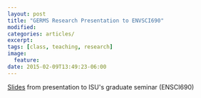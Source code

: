 ```yaml
---
layout: post
title: "GERMS Research Presentation to ENVSCI690"
modified:
categories: articles/
excerpt:
tags: [class, teaching, research]
image:
  feature:
date: 2015-02-09T13:49:23-06:00
---
```


[Slides](http://www.slideshare.net/adinachuanghowe/isu-envsci690-graduate-seminar-slides) from presentation to ISU's graduate seminar (ENSCI690)

